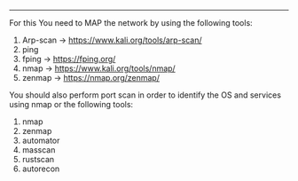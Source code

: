 ----

For this You need to MAP the network by using the following tools:
1. Arp-scan
      -> https://www.kali.org/tools/arp-scan/
2. ping
3. fping
      -> https://fping.org/
4. nmap
      -> https://www.kali.org/tools/nmap/
5. zenmap
      -> https://nmap.org/zenmap/

You should also perform port scan in order to identify the OS and services using nmap or the following tools:
1. nmap
2. zenmap
2. automator
3. masscan
4. rustscan
5. autorecon